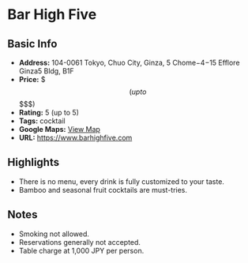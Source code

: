 # Bar High Five

## Basic Info
- **Address:** 104-0061 Tokyo, Chuo City, Ginza, 5 Chome−4−15 Efflore Ginza5 Bldg, B1F
- **Price:** $$$ (up to $$$$$)
- **Rating:** 5 (up to 5)
- **Tags:** cocktail
- **Google Maps:** [View Map](https://maps.app.goo.gl/jXz5QXJstLvNKVfW8?g_st=ipc)  
- **URL:** https://www.barhighfive.com

## Highlights
- There is no menu, every drink is fully customized to your taste.
- Bamboo and seasonal fruit cocktails are must-tries.

## Notes
- Smoking not allowed.
- Reservations generally not accepted.
- Table charge at 1,000 JPY per person.